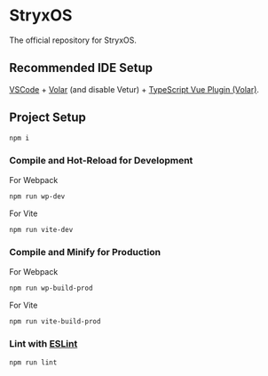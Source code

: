 # StryxOS

The official repository for StryxOS.

## Recommended IDE Setup

[VSCode](https://code.visualstudio.com/) + [Volar](https://marketplace.visualstudio.com/items?itemName=Vue.volar) (and disable Vetur) + [TypeScript Vue Plugin (Volar)](https://marketplace.visualstudio.com/items?itemName=Vue.vscode-typescript-vue-plugin).

## Project Setup

```sh
npm i
```

### Compile and Hot-Reload for Development

For Webpack
```sh
npm run wp-dev
```
For Vite
```sh
npm run vite-dev
```

### Compile and Minify for Production

For Webpack
```sh
npm run wp-build-prod
```
For Vite
```sh
npm run vite-build-prod
```

### Lint with [ESLint](https://eslint.org/)

```sh
npm run lint
```
